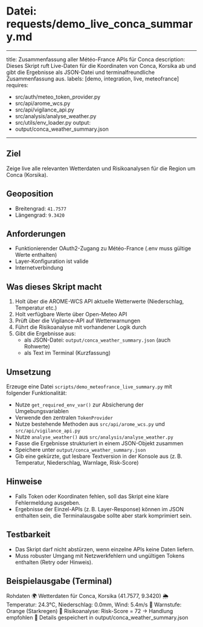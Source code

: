 # Datei: requests/demo_live_conca_summary.md

---
title: Zusammenfassung aller Météo-France APIs für Conca
description: Dieses Skript ruft Live-Daten für die Koordinaten von Conca, Korsika ab und gibt die Ergebnisse als JSON-Datei und terminalfreundliche Zusammenfassung aus.
labels: [demo, integration, live, meteofrance]
requires:
  - src/auth/meteo_token_provider.py
  - src/api/arome_wcs.py
  - src/api/vigilance_api.py
  - src/analysis/analyse_weather.py
  - src/utils/env_loader.py
output:
  - output/conca_weather_summary.json
---

## Ziel

Zeige live alle relevanten Wetterdaten und Risikoanalysen für die Region um Conca (Korsika).

## Geoposition

- Breitengrad: `41.7577`
- Längengrad: `9.3420`

## Anforderungen

- Funktionierender OAuth2-Zugang zu Météo-France (.env muss gültige Werte enthalten)
- Layer-Konfiguration ist valide
- Internetverbindung

## Was dieses Skript macht

1. Holt über die AROME-WCS API aktuelle Wetterwerte (Niederschlag, Temperatur etc.)
2. Holt verfügbare Werte über Open-Meteo API
3. Prüft über die Vigilance-API auf Wetterwarnungen
4. Führt die Risikoanalyse mit vorhandener Logik durch
5. Gibt die Ergebnisse aus:
   - als JSON-Datei: `output/conca_weather_summary.json` (auch Rohwerte)
   - als Text im Terminal (Kurzfassung)

## Umsetzung

Erzeuge eine Datei `scripts/demo_meteofrance_live_summary.py` mit folgender Funktionalität:

- Nutze `get_required_env_var()` zur Absicherung der Umgebungsvariablen
- Verwende den zentralen `TokenProvider`
- Nutze bestehende Methoden aus `src/api/arome_wcs.py` und `src/api/vigilance_api.py`
- Nutze `analyse_weather()` aus `src/analysis/analyse_weather.py`
- Fasse die Ergebnisse strukturiert in einem JSON-Objekt zusammen
- Speichere unter `output/conca_weather_summary.json`
- Gib eine gekürzte, gut lesbare Textversion in der Konsole aus (z. B. Temperatur, Niederschlag, Warnlage, Risk-Score)

## Hinweise

- Falls Token oder Koordinaten fehlen, soll das Skript eine klare Fehlermeldung ausgeben.
- Ergebnisse der Einzel-APIs (z. B. Layer-Response) können im JSON enthalten sein, die Terminalausgabe sollte aber stark komprimiert sein.

## Testbarkeit

- Das Skript darf nicht abstürzen, wenn einzelne APIs keine Daten liefern.
- Muss robuster Umgang mit Netzwerkfehlern und ungültigen Tokens enthalten (Retry oder Hinweis).

## Beispielausgabe (Terminal)
Rohdaten 
🌍 Wetterdaten für Conca, Korsika (41.7577, 9.3420)
🌦️ Temperatur: 24.3°C, Niederschlag: 0.0mm, Wind: 5.4m/s
🚨 Warnstufe: Orange (Starkregen)
🧠 Risikoanalyse: Risk-Score = 72 → Handlung empfohlen
📄 Details gespeichert in output/conca_weather_summary.json